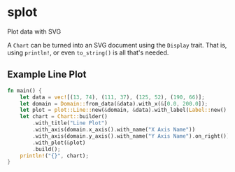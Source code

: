 # splot

Plot data with SVG

A `Chart` can be turned into an SVG document using the `Display` trait.  That
is, using `println!`, or even `to_string()` is all that's needed.

## Example Line Plot

```rust
fn main() {
    let data = vec![(13, 74), (111, 37), (125, 52), (190, 66)];
    let domain = Domain::from_data(&data).with_x(&[0.0, 200.0]);
    let plot = plot::Line::new(&domain, &data).with_label(Label::new().above());
    let chart = Chart::builder()
        .with_title("Line Plot")
        .with_axis(domain.x_axis().with_name("X Axis Name"))
        .with_axis(domain.y_axis().with_name("Y Axis Name").on_right())
        .with_plot(&plot)
        .build();
    println!("{}", chart);
}
```
